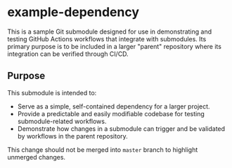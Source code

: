 # example-dependency

This is a sample Git submodule designed for use in demonstrating and testing GitHub Actions workflows that integrate with submodules. Its primary purpose is to be included in a larger "parent" repository where its integration can be verified through CI/CD.

## Purpose

This submodule is intended to:

*   Serve as a simple, self-contained dependency for a larger project.
*   Provide a predictable and easily modifiable codebase for testing submodule-related workflows.
*   Demonstrate how changes in a submodule can trigger and be validated by workflows in the parent repository.

This change should not be merged into `master` branch to highlight unmerged changes.
